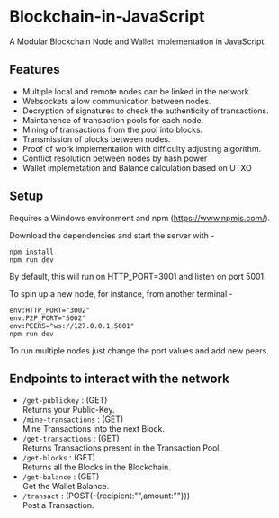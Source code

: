 # Blockchain-in-JavaScript
A Modular Blockchain Node and Wallet Implementation in JavaScript.

## Features
* Multiple local and remote nodes can be linked in the network.
* Websockets allow communication between nodes.
* Decryption of signatures to check the authenticity of transactions.
* Maintanence of transaction pools for each node.
* Mining of transactions from the pool into blocks.
* Transmission of blocks between nodes.
* Proof of work implementation with difficulty adjusting algorithm.
* Conflict resolution between nodes by hash power
* Wallet implemetation and Balance calculation based on UTXO

## Setup
Requires a Windows environment and npm (https://www.npmjs.com/).

Download the dependencies and start the server with - 
```
npm install
npm run dev
```
By default, this will run on HTTP_PORT=3001 and listen on port 5001.

To spin up a new node, for instance, from another terminal - 
```
env:HTTP_PORT="3002"
env:P2P_PORT="5002"
env:PEERS="ws://127.0.0.1;5001"
npm run dev
```
To run multiple nodes just change the port values and add new peers.

## Endpoints to interact with the network

* `/get-publickey` : (GET)\
   Returns your Public-Key.
* `/mine-transactions` : (GET)\
   Mine Transactions into the next Block.
* `/get-transactions` : (GET)\
   Returns Transactions present in the Transaction Pool.
* `/get-blocks` : (GET)\
   Returns all the Blocks in the Blockchain.
* `/get-balance` : (GET)\
   Get the Wallet Balance.
* `/transact` : (POST(-{recipient:"",amount:""}))\
   Post a Transaction.
